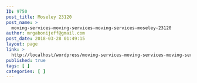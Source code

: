 ```yaml
---
ID: 9750
post_title: Moseley 23120
post_name: >
  moving-services-moving-services-moving-services-moseley-23120
author: mrgabonijeff@gmail.com
post_date: 2018-03-28 01:49:15
layout: page
link: >
  http://localhost/wordpress/moving-services-moving-services-moving-services-moseley-23120/
published: true
tags: [ ]
categories: [ ]
---
```

